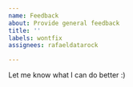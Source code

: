```yaml
---
name: Feedback
about: Provide general feedback
title: ''
labels: wontfix
assignees: rafaeldatarock

---
```


Let me know what I can do better :)
